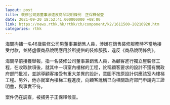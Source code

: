 ```yaml
---
layout: post
title: 裝修公司男董事涉違反商品說明條例　正保釋候查
date: 2021-09-20 18:52:41.000000000 +08:00
link: https://news.rthk.hk/rthk/ch/component/k2/1611500-20210920.htm
categories: rthk
---
```


海關拘捕一名46歲裝修公司男董事兼銷售人員，涉嫌在銷售裝修服務時不當地接受付款，並將虛假商品說明應用於所提供的裝修服務，違反《商品說明條例》。

海關早前接獲舉報，指一名裝修公司董事兼銷售人員，為顧客進行獨立屋裝修工程，在收取款項後，就其中一項室內樓梯的工程，訛稱顧客要求的設計不獲有關政府部門批准，並誤導顧客接受有重大差異的設計，意圖不按原設計供應該室內樓梯工程。另外，他亦就室內樓梯工程進度，向顧客訛稱已向相關政府部門申請完工證明書，與事實不符。

案件仍在調查，被捕男子正保釋候查。
